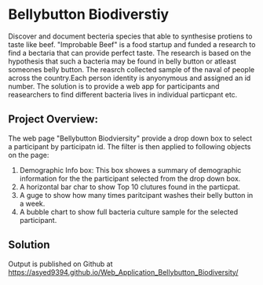 # Bellybutton Biodiverstiy
Discover and document becteria species that able to synthesise protiens to taste like beef.
"Improbable Beef" is a food startup and funded a research to find a bectaria that can provide perfect taste.
The research is based on the hypothesis that such a  bacteria may be found in belly button or atleast someones belly button.
The reasrch collected sample of  the naval of people across the country.Each person identity is anyonymous and assigned an id number.
The solution is to provide a web app for participants and reasearchers to find different bacteria lives in individual particpant etc.

## Project Overview:
The web page "Bellybutton Biodviersity" provide a drop down box to select a participant by participatn id.
The filter is then applied to following objects on the page:
1. Demographic Info box: This box showes a summary of demographic information for the the participant selected from the drop down box.
2. A horizontal bar char to show Top 10 clutures found in the particpat.
3. A guge to show how many times paritcipant washes their belly button in a week.
4. A bubble chart to show full bacteria culture sample for the selected participant.

## Solution
Output is published on Github at https://asyed9394.github.io/Web_Application_Bellybutton_Biodiversity/
